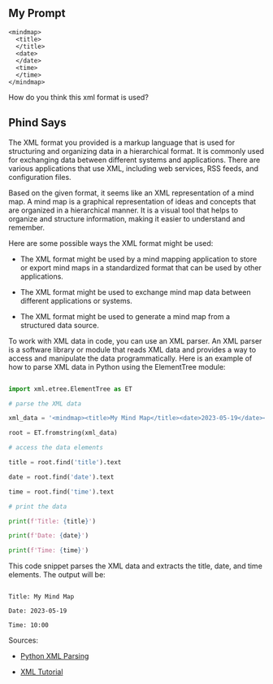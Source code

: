 ## My Prompt
~~~
<mindmap>
  <title>
  </title>
  <date>
  </date>
  <time>
  </time>
</mindmap>
~~~
How do you think this xml format is used?

## Phind Says
The XML format you provided is a markup language that is used for structuring and organizing data in a hierarchical format. It is commonly used for exchanging data between different systems and applications. There are various applications that use XML, including web services, RSS feeds, and configuration files.

Based on the given format, it seems like an XML representation of a mind map. A mind map is a graphical representation of ideas and concepts that are organized in a hierarchical manner. It is a visual tool that helps to organize and structure information, making it easier to understand and remember.

Here are some possible ways the XML format might be used:

- The XML format might be used by a mind mapping application to store or export mind maps in a standardized format that can be used by other applications.

- The XML format might be used to exchange mind map data between different applications or systems.

- The XML format might be used to generate a mind map from a structured data source.

To work with XML data in code, you can use an XML parser. An XML parser is a software library or module that reads XML data and provides a way to access and manipulate the data programmatically. Here is an example of how to parse XML data in Python using the ElementTree module:

```python

import xml.etree.ElementTree as ET

# parse the XML data

xml_data = '<mindmap><title>My Mind Map</title><date>2023-05-19</date><time>10:00</time></mindmap>'

root = ET.fromstring(xml_data)

# access the data elements

title = root.find('title').text

date = root.find('date').text

time = root.find('time').text

# print the data

print(f'Title: {title}')

print(f'Date: {date}')

print(f'Time: {time}')

```

This code snippet parses the XML data and extracts the title, date, and time elements. The output will be:

```

Title: My Mind Map

Date: 2023-05-19

Time: 10:00

```

Sources:

- [Python XML Parsing](https://docs.python.org/3/library/xml.etree.elementtree.html)

- [XML Tutorial](https://www.w3schools.com/xml/)
